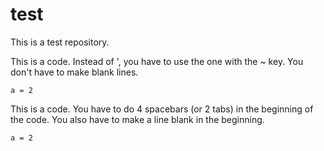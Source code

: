 # test
This is a test repository.

This is a code. Instead of ', you have to use the one with the ~ key.
You don't have to make blank lines.
```
a = 2
```
This is a code. You have to do 4 spacebars (or 2 tabs) in the beginning of the code.
You also have to make a line blank in the beginning.

    a = 2

